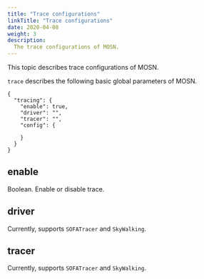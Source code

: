 ```yaml
---
title: "Trace configurations"
linkTitle: "Trace configurations"
date: 2020-04-08
weight: 3
description:
  The trace configurations of MOSN.
---
```


This topic describes trace configurations of MOSN.

`trace` describes the following basic global parameters of MOSN.

```josn
{
  "tracing": {
    "enable": true,
    "driver": "",
    "tracer": "",
    "config": {
      
    }
  }
}
```

## enable

Boolean. Enable or disable trace.

## driver

Currently, supports `SOFATracer` and `SkyWalking`.

## tracer

Currently, supports `SOFATracer` and `SkyWalking`.

